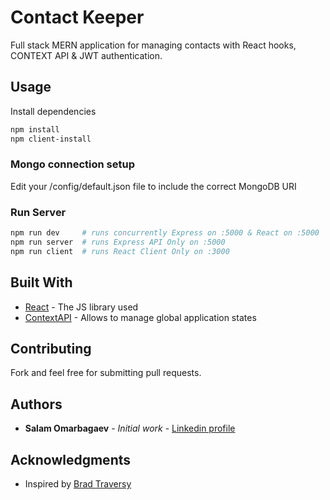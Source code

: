 # Contact Keeper

Full stack MERN application for managing contacts with React hooks, CONTEXT API & JWT authentication.

## Usage

Install dependencies

```bash
npm install
npm client-install
```

### Mongo connection setup

Edit your /config/default.json file to include the correct MongoDB URI

### Run Server

```bash
npm run dev     # runs concurrently Express on :5000 & React on :5000
npm run server  # runs Express API Only on :5000
npm run client  # runs React Client Only on :3000
```

## Built With

- [React](https://reactjs.org/docs/getting-started.html) - The JS library used
- [ContextAPI](https://reactjs.org/docs/context.html) - Allows to manage global application states

## Contributing

Fork and feel free for submitting pull requests.

## Authors

- **Salam Omarbagaev** - _Initial work_ - [Linkedin profile](https://www.linkedin.com/in/omarbagaev/)

## Acknowledgments

- Inspired by [Brad Traversy](https://github.com/bradtraversy)
